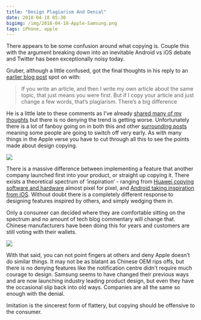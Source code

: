 ```yaml
---
title: "Design Plagiarism And Denial"
date: 2018-04-18 05:30
bigimg: /img/2018-04-18-Apple-Samsung.png
tags: iPhone, apple
---
```

There appears to be some confusion around what copying is. Couple this with the argument breaking down into an inevitable Android vs iOS debate and Twitter has been  exceptionally noisy today.

Gruber, although a little confused, got the final thoughts in his reply to an [earlier blog post](https://daringfireball.net/2018/04/on_normalizing_ripoffs) spot on with:

> If you write an article, and then I write my own article about the same topic, that just means you were first. But if I copy your article and just change a few words, that’s plagiarism. There’s a big difference  

He is a little late to these comments as I’ve already [shared many of my thoughts](https://gr36.com/2018-04-02-copying-the-notch/) but there is no denying the trend is getting worse. Unfortunately there is a lot of fanboy going on in both this and other [surrounding posts](https://www.imore.com/where-samsung-shaped-dent-universe?amp#click=https://t.co/fcbbrKarTd) meaning some people are going to switch off very early.  As with many things in the Apple verse you have to cut through all this to see the points made about design copying.

![](https://gr36.com/img/2018-04-18-Huawei-stage.jpeg)

There is a massive difference between implementing a feature that another company launched first into your product, or straight up copying it. There exists a theoretical spectrum of ‘inspiration’ - ranging from [Huawei copying software and hardware](https://gr36.com/2018-04-02-copying-the-notch/) almost pixel for pixel, and [Android taking inspiration from iOS](https://www.pcworld.com/article/3268870/android/android-p-iphone-x-imitation-innovation.html). Without doubt there is a completely different response to designing features inspired by others, and simply wedging them in.

Only a consumer can decided where they are comfortable sitting on the spectrum and no amount of tech blog commentary will change that. Chinese manufacturers have been doing this for years and customers are still voting with their wallets.

![](https://gr36.com/img/2018-03-28-ios-ripoff.jpg)

With that said, you can not point fingers at others and deny Apple doesn’t do similar things. It may not be as blatant as Chinese OEM rips offs, but there is no denying features like the notification centre didn’t require much courage to design. Samsung seems to have changed their previous ways and are now launching industry leading product design, but even they have the occasional slip back into old ways. Companies are all the same so enough with the denial.

Imitation is the sincerest form of flattery, but copying should be offensive to the consumer.
